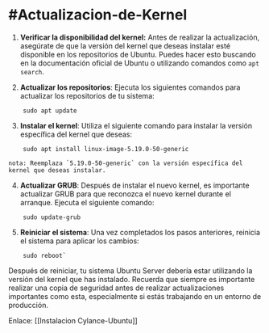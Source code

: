 # #Actualizacion-de-Kernel

1.  **Verificar la disponibilidad del kernel:** Antes de realizar la actualización, asegúrate de que la versión del kernel que deseas instalar esté disponible en los repositorios de Ubuntu. Puedes hacer esto buscando en la documentación oficial de Ubuntu o utilizando comandos como `apt search`.
    
2. **Actualizar los repositorios**: Ejecuta los siguientes comandos para actualizar los repositorios de tu sistema:
          
```
    sudo apt update
```
    
3. **Instalar el kernel**: Utiliza el siguiente comando para instalar la versión específica del kernel que deseas:
        
```
    sudo apt install linux-image-5.19.0-50-generic
```
    
    nota: Reemplaza `5.19.0-50-generic` con la versión específica del kernel que deseas instalar.
    
4. **Actualizar GRUB**: Después de instalar el nuevo kernel, es importante actualizar GRUB para que reconozca el nuevo kernel durante el arranque. Ejecuta el siguiente comando:
    
```
    sudo update-grub
```
    
5. **Reiniciar el sistema**: Una vez completados los pasos anteriores, reinicia el sistema para aplicar los cambios:
    
```
    sudo reboot`
```
    

Después de reiniciar, tu sistema Ubuntu Server debería estar utilizando la versión del kernel que has instalado. Recuerda que siempre es importante realizar una copia de seguridad antes de realizar actualizaciones importantes como esta, especialmente si estás trabajando en un entorno de producción.

Enlace:
[[Instalacion Cylance-Ubuntu]]
